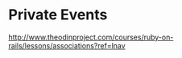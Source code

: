 # Private Events

http://www.theodinproject.com/courses/ruby-on-rails/lessons/associations?ref=lnav


